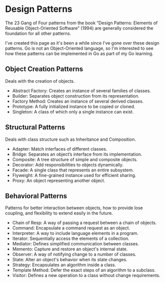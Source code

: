 # Design Patterns

The 23 Gang of Four patterns from the book “Design Patterns: Elements of Reusable Object-Oriented Software” (1994) are 
generally considered the foundation for all other patterns.

I've created this page as it's been a while since I've gone over these design patterns. Go is not an Object-Oriented
language, so I'm interested to see how these patterns can be implemented in Go as part of my Go learning.

## Object Creation Patterns

Deals with the creation of objects.

- Abstract Factory: Creates an instance of several families of classes.
- Builder: Separates object construction from its representation.
- Factory Method: Creates an instance of several derived classes.
- Prototype: A fully initialized instance to be copied or cloned.
- Singleton: A class of which only a single instance can exist.

## Structural Patterns

Deals with class structure such as Inheritance and Composition.

- Adapter: Match interfaces of different classes.
- Bridge: Separates an object’s interface from its implementation.
- Composite: A tree structure of simple and composite objects.
- Decorator: Add responsibilities to objects dynamically.
- Facade: A single class that represents an entire subsystem.
- Flyweight: A fine-grained instance used for efficient sharing.
- Proxy: An object representing another object.

## Behavioral Patterns

Patterns for better interaction between objects, how to provide lose coupling, and flexibility to extend easily in 
the future.

- Chain of Resp: A way of passing a request between a chain of objects.
- Command: Encapsulate a command request as an object.
- Interpreter: A way to include language elements in a program.
- Iterator: Sequentially access the elements of a collection.
- Mediator: Defines simplified communication between classes.
- Memento: Capture and restore an object's internal state.
- Observer: A way of notifying change to a number of classes.
- State: Alter an object's behavior when its state changes.
- Strategy: Encapsulates an algorithm inside a class.
- Template Method: Defer the exact steps of an algorithm to a subclass.
- Visitor: Defines a new operation to a class without change requirements.
